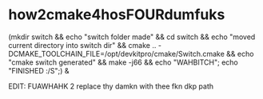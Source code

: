 # how2cmake4hosFOURdumfuks
(mkdir switch &amp;&amp; echo "switch folder made" &amp;&amp; cd switch &amp;&amp; echo "moved current directory into switch dir" &amp;&amp; cmake .. -DCMAKE_TOOLCHAIN_FILE=/opt/devkitpro/cmake/Switch.cmake &amp;&amp; echo "cmake switch generated" &amp;&amp; make -j66 &amp;&amp; echo "WAHBITCH"; echo "FINISHED :/S";) &amp;

EDIT: FUAWHAHK
2
replace thy damkn with thee fkn dkp path
